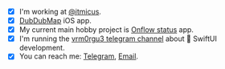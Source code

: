 - [x] I'm working at [@itmicus](https://github.com/itmicus).
- [x] [DubDubMap](https://testflight.apple.com/join/lVQpeD6M) iOS app.
- [x] My current main hobby project is [Onflow status](https://testflight.apple.com/join/XDc6ZLRZ) app.
- [x] I'm running the [vrm0rgu3 telegram channel](https://t.me/vrm0rgu3) about  SwiftUI development.
- [x] You can reach me: [Telegram](https://t.me/maybequantum), [Email](maybequantumbit@icloud.com).

<!--
**wmorgue/wmorgue** is a ✨ _special_ ✨ repository because its `README.md` (this file) appears on your GitHub profile.
-->
